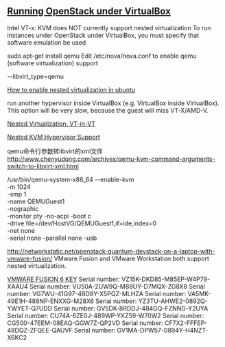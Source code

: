 ## [Running OpenStack under VirtualBox](http://uksysadmin.wordpress.com/2011/02/15/running-openstack-under-virtualbox/)

Intel VT-x: KVM does NOT currently support nested virtualization
To run instances under OpenStack under VirtualBox, you must specify that software emulation be used

sudo apt-get install qemu
Edit /etc/nova/nova.conf to enable qemu (software virtualization) support

--libvirt_type=qemu

[How to enable nested virtualization in ubuntu](http://askubuntu.com/questions/328748/how-to-enable-nested-virtualization-in-ubuntu)

run another hypervisor inside VirtualBox (e.g. VirtualBox inside VirtualBox). This option will be very slow, because the guest will miss VT-X/AMD-V.


[Nested Virtualization: VT-in-VT](https://www.virtualbox.org/ticket/4032)


[Nested KVM Hypervisor Support](http://networkstatic.net/nested-kvm-hypervisor-support/)

qemu命令行参数转libvirt的xml文件
http://www.chenyudong.com/archives/qemu-kvm-command-arguments-switch-to-libvirt-xml.html

/usr/bin/qemu-system-x86_64 --enable-kvm \
  -m 1024 \
  -smp 1 \
  -name QEMUGuest1 \
  -nographic \
  -monitor pty -no-acpi -boot c \
  -drive  file=/dev/HostVG/QEMUGuest1,if=ide,index=0 \
  -net none \
  -serial none -parallel none -usb

http://networkstatic.net/openstack-quantum-devstack-on-a-laptop-with-vmware-fusion/
VMware Fusion and VMware Workstation both support nested virtualization.

[VMWARE FUSION 6 KEY](http://www.macx.cn/thread-2102701-1-1.html)
Serial number: VZ15K-DKD85-M85EP-W4P79-XAAU4 
Serial number: VU50A-2UW9Q-M88UY-D7MQX-ZG8X8 
Serial number: VG7WU-41G97-48D8Y-X5PQZ-MLHZA 
Serial number: VA5MK-49E1H-488NP-ENXXG-M28X6 
Serial number: YZ3TU-AHWE2-0892Q-YWYET-Q7UDD 
Serial number: GV5DK-8RDDJ-484GQ-FZNNG-Y2UYA 
Serial number: CU74A-6ZE0J-489WP-YXZ59-W70W2 
Serial number: CG500-47EEM-08EAQ-GGW7Z-QP2VD 
Serial number: CF7X2-FFFEP-48DQZ-ZFQEE-QAUVF 
Serial number: GV1MA-DPW57-0894Y-H4NZT-X6KC2